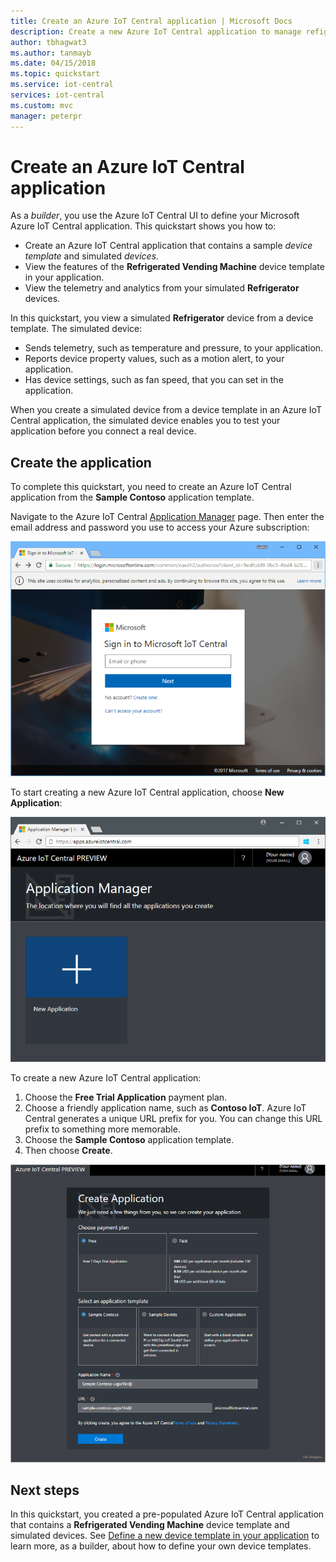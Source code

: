 ```yaml
---
title: Create an Azure IoT Central application | Microsoft Docs
description: Create a new Azure IoT Central application to manage refigerated vending devices. View the telemetry data generated from your simulated devices.
author: tbhagwat3
ms.author: tanmayb
ms.date: 04/15/2018
ms.topic: quickstart
ms.service: iot-central
services: iot-central
ms.custom: mvc
manager: peterpr
---
```


# Create an Azure IoT Central application

As a _builder_, you use the Azure IoT Central UI to define your Microsoft Azure IoT Central application. This quickstart shows you how to:

- Create an Azure IoT Central application that contains a sample _device template_ and simulated _devices_.
- View the features of the **Refrigerated Vending Machine** device template in your application.
- View the telemetry and analytics from your simulated **Refrigerator** devices.

In this quickstart, you view a simulated **Refrigerator** device from a device template. The simulated device:

* Sends telemetry, such as temperature and pressure, to your application.
* Reports device property values, such as a motion alert, to your application.
* Has device settings, such as fan speed, that you can set in the application.

When you create a simulated device from a device template in an Azure IoT Central application, the simulated device enables you to test your application before you connect a real device.

## Create the application

To complete this quickstart, you need to create an Azure IoT Central application from the **Sample Contoso** application template.

Navigate to the Azure IoT Central [Application Manager](https://aka.ms/iotcentral) page. Then enter the email address and password you use to access your Azure subscription:

![Enter your organization account](media/quick-deploy-iot-central/sign-in.png)

To start creating a new Azure IoT Central application, choose **New Application**:

![Azure IoT Central Application Manager page](media/quick-deploy-iot-central/iotcentralhome.png)

To create a new Azure IoT Central application:

1. Choose the **Free Trial Application** payment plan.
1. Choose a friendly application name, such as **Contoso IoT**. Azure IoT Central generates a unique URL prefix for you. You can change this URL prefix to something more memorable.
1. Choose the **Sample Contoso** application template.
1. Then choose **Create**.

![Azure IoT Central Create Application page](media/quick-deploy-iot-central/iotcentralcreate.png)

## Next steps

In this quickstart, you created a pre-populated Azure IoT Central application that contains a **Refrigerated Vending Machine** device template and simulated devices. See [Define a new device template in your application](tutorial-define-device-type.md) to learn more, as a builder, about how to define your own device templates.
